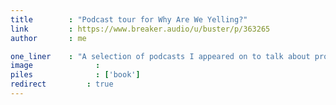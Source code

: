 ```yaml
---
title        : "Podcast tour for Why Are We Yelling?"
link         : https://www.breaker.audio/u/buster/p/363265
author       : me

one_liner    : "A selection of podcasts I appeared on to talk about productive disagreement."
image			   : 
piles			   : ['book']
redirect 		 : true
---
```


